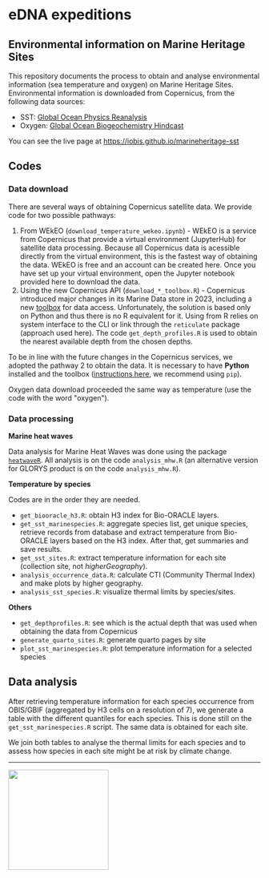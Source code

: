 # eDNA expeditions
## Environmental information on Marine Heritage Sites

This repository documents the process to obtain and analyse environmental information (sea temperature and oxygen) on Marine Heritage Sites. Environmental information is downloaded from Copernicus, from the following data sources:

- SST: [Global Ocean Physics Reanalysis](https://data.marine.copernicus.eu/product/GLOBAL_MULTIYEAR_PHY_001_030/description)
- Oxygen: [Global Ocean Biogeochemistry Hindcast](https://data.marine.copernicus.eu/product/GLOBAL_MULTIYEAR_BGC_001_029/description)

You can see the live page at https://iobis.github.io/marineheritage-sst

## Codes

### Data download

There are several ways of obtaining Copernicus satellite data. We provide code for two possible pathways:

1. From WEkEO (`download_temperature_wekeo.ipynb`) - WEkEO is a service from Copernicus that provide a virtual environment (JupyterHub) for satellite data processing. Because all Copernicus data is acessible directly from the virtual environment, this is the fastest way of obtaining the data. WEkEO is free and an account can be created here. Once you have set up your virtual environment, open the Jupyter notebook provided here to download the data.
2. Using the new Copernicus API (`download_*_toolbox.R`) - Copernicus introduced major changes in its Marine Data store in 2023, including a new [toolbox](https://help.marine.copernicus.eu/en/articles/7949409-copernicus-marine-toolbox-introduction) for data access. Unfortunately, the solution is based only on Python and thus there is no R equivalent for it. Using from R relies on system interface to the CLI or link through the `reticulate` package (approach used here). The code `get_depth_profiles.R` is used to obtain the nearest available depth from the chosen depths.

To be in line with the future changes in the Copernicus services, we adopted the pathway 2 to obtain the data. It is necessary to have **Python** installed and the toolbox ([instructions here](https://help.marine.copernicus.eu/en/articles/7970514-copernicus-marine-toolbox-installation), we recommend using `pip`).

Oxygen data download proceeded the same way as temperature (use the code with the word "oxygen").

### Data processing

__Marine heat waves__

Data analysis for Marine Heat Waves was done using the package [`heatwaveR`](https://robwschlegel.github.io/heatwaveR/). All analysis is on the code `analysis_mhw.R` (an alternative version for GLORYS product is on the code `analysis_mhw.R`).

__Temperature by species__

Codes are in the order they are needed.

- `get_biooracle_h3.R`: obtain H3 index for Bio-ORACLE layers.
- `get_sst_marinespecies.R`: aggregate species list, get unique species, retrieve records from database and extract temperature from Bio-ORACLE layers based on the H3 index. After that, get summaries and save results.
- `get_sst_sites.R`: extract temperature information for each site (collection site, not _higherGeography_).
- `analysis_occurrence_data.R`: calculate CTI (Community Thermal Index) and make plots by higher geography.
- `analysis_sst_species.R`: visualize thermal limits by species/sites.

__Others__

- `get_depthprofiles.R`: see which is the actual depth that was used when obtaining the data from Copernicus
- `generate_quarto_sites.R`: generate quarto pages by site
- `plot_sst_marinespecies.R`: plot temperature information for a selected species

## Data analysis

After retrieving temperature information for each species occurrence from OBIS/GBIF (aggregated by H3 cells on a resolution of 7), we generate a table with the different quantiles for each species. This is done still on the `get_sst_marinespecies.R` script. The same data is obtained for each site.

We join both tables to analyse the thermal limits for each species and to assess how species in each site might be at risk by climate change.

----

<img src="https://obis.org/images/logo.png" width="200">
